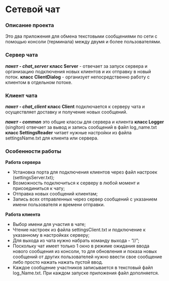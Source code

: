 ﻿# Сетевой чат


### Описание проекта

Это два приложения для обмена текстовыми сообщениями по сети с помощью консоли (терминала) между двумя и более пользователями.

### Сервер чата
***пакет - chat_server***
**класс Server** - отвечает за запуск сервера и организацию подключения новых клиентов и их отправку в новый поток.
**класс ClientDialog** - организует непосредственно работу с клиентом в отдельном потоке. 

### Клиент чата
***пакет - chat_client***
**класс Client** подключается к серверу чата и осуществляет доставку и получение новых сообщений.

***пакет - common***
это общие классы для сервера и клиента
**класс Logger** (singlton) отвечает за вывод и запись сообщений в файл log_name.txt
**класс SettingsReader** читает нужные настройки из файла settingsName.txt для клиента или сервера.


### Особенности работы

**Работа сервера**

-   Установка порта для подключения клиентов через файл настроек (settingsServer.txt);
-   Возможность подключиться к серверу в любой момент и присоединиться к чату;
-   Отправка новых сообщений клиентам;
-   Запись всех отправленных через сервер сообщений с указанием имени пользователя и времени отправки.

**Работа клиента**

-   Выбор имени для участия в чате;
-   Чтение настроек из файла settingsClient.txt и подключение к указанному в настройках серверу;
-   Для выхода из чата нужно набрать команду выхода - “//”;
- Поскольку чат имеет только 1 окно в режиме ожидания ввода нового сообщения из консоли, то для обновления и показа новых сообщений от других пользователей нужно ввести свое сообщение либо просто нажать нажать пустой ввод.
-   Каждое сообщение участников записывается в текстовый файл log_Name.txt. При каждом запуске приложения файл дополняется.


